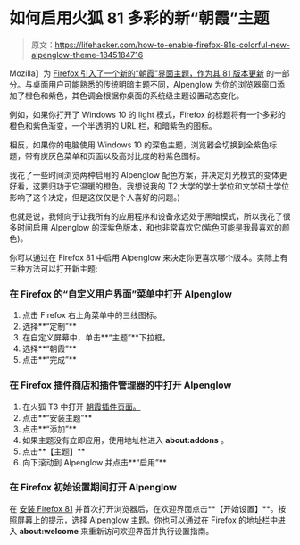# 如何启用火狐 81 多彩的新“朝霞”主题

> 原文：<https://lifehacker.com/how-to-enable-firefox-81s-colorful-new-alpenglow-theme-1845184716>

Mozilla】为 [Firefox 引入了一个新的“朝霞”界面主题，作为其 81 版本更新](https://www.mozilla.org/en-US/firefox/81.0/releasenotes) 的一部分。与桌面用户可能熟悉的传统明暗主题不同，Alpenglow 为你的浏览器窗口添加了橙色和紫色，其色调会根据你桌面的系统级主题设置动态变化。



例如，如果你打开了 Windows 10 的 light 模式，Firefox 的标题将有一个多彩的橙色和紫色渐变，一个半透明的 URL 栏，和暗紫色的图标。

相反，如果你的电脑使用 Windows 10 的深色主题，浏览器会切换到全紫色标题，带有炭灰色菜单和页面以及高对比度的粉紫色图标。

我花了一些时间浏览两种启用的 Alpenglow 配色方案，并决定灯光模式的变体更好看，这要归功于它温暖的橙色。我想说我的 T2 大学的学士学位和文学硕士学位影响了这个决定，但是这仅仅是个人喜好的问题。)

也就是说，我倾向于让我所有的应用程序和设备永远处于黑暗模式，所以我花了很多时间启用 Alpenglow 的深紫色版本，和也非常喜欢它(紫色可能是我最喜欢的颜色)。

你可以通过在 Firefox 81 中启用 Alpenglow 来决定你更喜欢哪个版本。实际上有三种方法可以打开新主题:

### 在 Firefox 的“自定义用户界面”菜单中打开 Alpenglow

1.  点击 Firefox 右上角菜单中的三线图标。
2.  选择**“定制”**
3.  在自定义屏幕中，单击**“主题”**下拉框。
4.  选择**“朝霞”**
5.  点击**“完成”**

### 在 Firefox 插件商店和插件管理器的中打开 **Alpenglow**

1.  在火狐 T3 中打开 [朝霞插件页面。](https://addons.mozilla.org/en-US/firefox/addon/firefox-alpenglow)
2.  点击**“安装主题”**
3.  点击**“添加”**
4.  如果主题没有立即应用，使用地址栏进入 **about:addons** 。
5.  点击**【主题】**
6.  向下滚动到 Alpenglow 并点击**“启用”**

### 在 Firefox 初始设置期间打开 Alpenglow

在 [安装 Firefox 81](https://www.mozilla.org/en-US/firefox/81.0/releasenotes) 并首次打开浏览器后，在欢迎界面点击**【开始设置】**。按照屏幕上的提示，选择 Alpenglow 主题。你也可以通过在 Firefox 的地址栏中进入 **about:welcome** 来重新访问欢迎界面并执行设置指南。